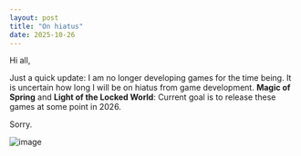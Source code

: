 ```yaml
---
layout: post
title: "On hiatus"
date: 2025-10-26
---
```


Hi all,

Just a quick update: I am no longer developing games for the time being. It is uncertain how long I will be on hiatus from game development.
**Magic of Spring** and **Light of the Locked World**: Current goal is to release these games at some point in 2026.

Sorry.

![image](https://github.com/V3663L/v3663l.github.io/assets/23208874/dba5cf5c-f6a5-4bf0-8334-1c5701aca6e2)
